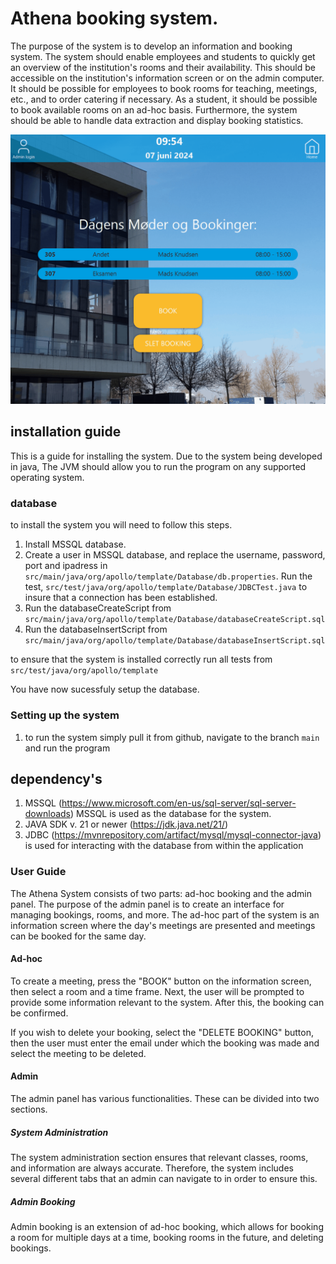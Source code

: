 # Athena booking system.
The purpose of the system is to develop an information and booking system.
The system should enable employees and students to quickly get an overview 
of the institution's rooms and their availability. 
This should be accessible on the institution's information screen 
or on the admin computer. It should be possible for employees to 
book rooms for teaching, meetings, etc., and to order catering if necessary.
As a student, it should be possible to book available 
rooms on an ad-hoc basis. Furthermore, the system should be able
to handle data extraction and display booking statistics.

![applicationGaiaAdHoc.gif](src%2Fmain%2Fresources%2Forg%2Fapollo%2Ftemplate%2Fimages%2FapplicationGaiaAdHoc.gif)

## installation guide
This is a guide for installing the system. Due to the system being developed in java, The JVM should allow 
you to run the program on any supported operating system.

### database
to install the system you will need to follow this steps. 
1. Install MSSQL database. 
2. Create a user in MSSQL database, and replace the username, password, port and ipadress in 
`src/main/java/org/apollo/template/Database/db.properties`. Run the test, `src/test/java/org/apollo/template/Database/JDBCTest.java`
to insure that a connection has been established. 
3. Run the databaseCreateScript from `src/main/java/org/apollo/template/Database/databaseCreateScript.sql`
4. Run the databaseInsertScript from `src/main/java/org/apollo/template/Database/databaseInsertScript.sql`

to ensure that the system is installed correctly run all tests from 
`src/test/java/org/apollo/template`

You have now sucessfuly setup the database. 

### Setting up the system
1. to run the system simply pull it from github, navigate to the branch `main` and run the program

## dependency's 
1. MSSQL (https://www.microsoft.com/en-us/sql-server/sql-server-downloads)
  MSSQL is used as the database for the system. 
2. JAVA SDK v. 21  or newer (https://jdk.java.net/21/)
3. JDBC (https://mvnrepository.com/artifact/mysql/mysql-connector-java) 
is used for interacting with the database from within the application

### User Guide

The Athena System consists of two parts: ad-hoc booking and the admin panel. The purpose of the 
admin panel is to create an interface for managing bookings, rooms, and more.
The ad-hoc part of the system is an information screen where the day's meetings 
are presented and meetings can be booked for the same day.

#### Ad-hoc
To create a meeting, press the "BOOK" button on the information screen, 
then select a room and a time frame. Next, the user will be prompted to 
provide some information relevant to the system. After this, the booking can be confirmed.

If you wish to delete your booking, select the "DELETE BOOKING" button, 
then the user must enter the email under which the booking was made and select 
the meeting to be deleted.

#### Admin
The admin panel has various functionalities. These can be divided into two sections.

##### System Administration
The system administration section ensures that relevant classes, 
rooms, and information are always accurate. Therefore, the system includes
several different tabs that an admin can navigate to in order to ensure this.

##### Admin Booking
Admin booking is an extension of ad-hoc booking, which allows for booking a room 
for multiple days at a time, booking rooms in the future, and deleting bookings.
